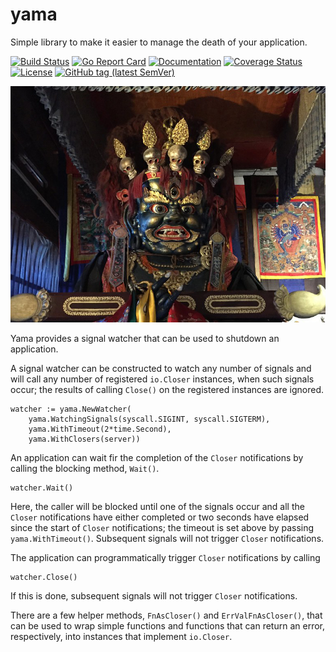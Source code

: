 # yama
Simple library to make it easier to manage the death of your application.

[![Build Status](https://travis-ci.org/livetribe/yama.svg?branch=master)](https://travis-ci.org/livetribe/yama) 
[![Go Report Card](https://goreportcard.com/badge/github.com/livetribe/yama)](https://goreportcard.com/report/github.com/livetribe/yama) 
[![Documentation](https://godoc.org/github.com/livetribe/yama?status.svg)](http://godoc.org/github.com/livetribe/yama) 
[![Coverage Status](https://coveralls.io/repos/github/livetribe/yama/badge.svg)](https://coveralls.io/github/livetribe/yama)
[![License](https://img.shields.io/badge/License-Apache%202.0-blue.svg)](https://opensource.org/licenses/Apache-2.0)
[![GitHub tag (latest SemVer)](https://img.shields.io/github/tag/livetribe/yama.svg?style=social)](https://github.com/livetribe/yama/tags)

![Image of Yama](https://github.com/livetribe/yama/raw/master/img/yama.jpg)

Yama provides a signal watcher that can be used to shutdown an application.

A signal watcher can be constructed to watch any number of signals and will
call any number of registered `io.Closer` instances, when such signals occur; the
results of calling `Close()` on the registered instances are ignored.

	watcher := yama.NewWatcher(
		yama.WatchingSignals(syscall.SIGINT, syscall.SIGTERM),
		yama.WithTimeout(2*time.Second),
		yama.WithClosers(server))

An application can wait fir the completion of the `Closer` notifications by
calling the blocking method, `Wait()`.

    watcher.Wait()

Here, the caller will be blocked until one of the signals occur and all the
`Closer` notifications have either completed or two seconds have elapsed since
the start of `Closer` notifications; the timeout is set above by passing
`yama.WithTimeout()`.  Subsequent signals will not trigger `Closer` notifications.

The application can programmatically trigger `Closer` notifications by calling

    watcher.Close()

If this is done, subsequent signals will not trigger `Closer` notifications.

There are a few helper methods, `FnAsCloser()` and `ErrValFnAsCloser()`, that can
be used to wrap simple functions and functions that can return an error,
respectively, into instances that implement `io.Closer`.
